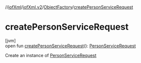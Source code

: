 //[iofXml](../../../index.md)/[iofXml.v2](../index.md)/[ObjectFactory](index.md)/[createPersonServiceRequest](create-person-service-request.md)

# createPersonServiceRequest

[jvm]\
open fun [createPersonServiceRequest](create-person-service-request.md)(): [PersonServiceRequest](../-person-service-request/index.md)

Create an instance of [PersonServiceRequest](../-person-service-request/index.md)
